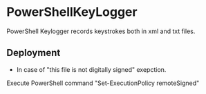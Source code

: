 # PowerShellKeyLogger
PowerShell Keylogger records keystrokes both in xml and txt files.

## Deployment
* In case of "this file is not digitally signed" exepction.

Execute PowerShell command "Set-ExecutionPolicy remoteSigned"
